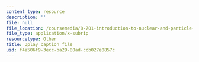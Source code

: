 ```yaml
---
content_type: resource
description: ''
file: null
file_location: /coursemedia/8-701-introduction-to-nuclear-and-particle-physics-fall-2020/f4a506f93eccba2980adccb027e0857c_bltHh3K2_Gs.srt
file_type: application/x-subrip
resourcetype: Other
title: 3play caption file
uid: f4a506f9-3ecc-ba29-80ad-ccb027e0857c
---
```


